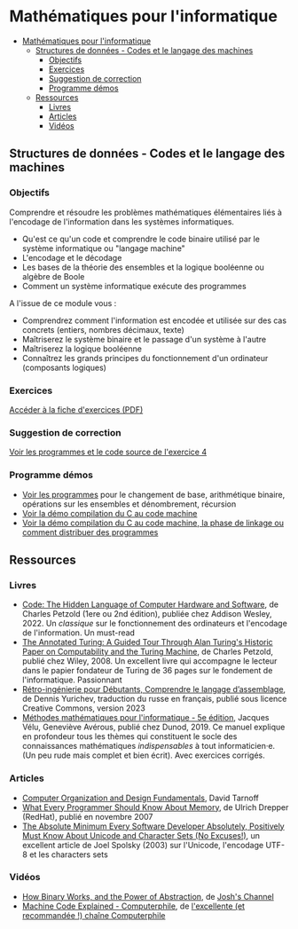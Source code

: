 # Mathématiques pour l'informatique


- [Mathématiques pour l'informatique](#mathématiques-pour-linformatique)
  - [Structures de données - Codes et le langage des machines](#structures-de-données---codes-et-le-langage-des-machines)
    - [Objectifs](#objectifs)
    - [Exercices](#exercices)
    - [Suggestion de correction](#suggestion-de-correction)
    - [Programme démos](#programme-démos)
  - [Ressources](#ressources)
    - [Livres](#livres)
    - [Articles](#articles)
    - [Vidéos](#vidéos)


## Structures de données - Codes et le langage des machines

### Objectifs

Comprendre et résoudre les problèmes mathématiques élémentaires liés à l'encodage de l'information dans les systèmes informatiques.

- Qu'est ce qu'un code et comprendre le code binaire utilisé par le système informatique ou "langage machine"
- L'encodage et le décodage
- Les bases de la théorie des ensembles et la logique booléenne ou algèbre de Boole
- Comment un système informatique exécute des programmes

A l'issue de ce module vous :

- Comprendrez comment l'information est encodée et utilisée sur des cas concrets (entiers, nombres décimaux, texte)
- Maîtriserez le système binaire et le passage d'un système à l'autre
- Maîtriserez la logique booléenne
- Connaîtrez les grands principes du fonctionnement d'un ordinateur (composants logiques)


### Exercices

[Accéder à la fiche d'exercices (PDF)](./exercices.pdf)

### Suggestion de correction

[Voir les programmes et le code source de l'exercice 4](./sources/)

### Programme démos

- [Voir les programmes](./sources/) pour le changement de base, arithmétique binaire, opérations sur les ensembles et dénombrement, récursion
- [Voir la démo compilation du C au code machine](./demo1-compilation/)
- [Voir la démo compilation du C au code machine, la phase de linkage ou comment distribuer des programmes](./demo2-linkage//)

## Ressources

### Livres

- [Code: The Hidden Language of Computer Hardware and Software](https://www.amazon.fr/Code-Language-Computer-Hardware-Software-dp-0137909101/dp/0137909101/ref=dp_ob_title_bk), de Charles Petzold (1ere ou 2nd édition), publiée chez Addison Wesley, 2022. Un *classique* sur le fonctionnement des ordinateurs et l'encodage de l'information. Un must-read
- [The Annotated Turing: A Guided Tour Through Alan Turing's Historic Paper on Computability and the Turing Machine](https://www.amazon.fr/Annotated-Turing-Turing%E2%80%B2s-Historic-Computability/dp/0470229055), de Charles Petzold, publié chez Wiley, 2008. Un excellent livre qui accompagne le lecteur dans le papier fondateur de Turing de 36 pages sur le fondement de l'informatique. Passionnant  
- [Rétro-ingénierie pour Débutants, Comprendre le langage d’assemblage](https://beginners.re/), de Dennis Yurichev, traduction du russe en français, publié sous licence Creative Commons, version 2023
- [Méthodes mathématiques pour l'informatique - 5e édition](https://www.dunod.com/sciences-techniques/methodes-mathematiques-pour-informatique-cours-et-exercices-corriges), Jacques Vélu, Geneviève Avérous, publié chez Dunod, 2019. Ce manuel explique en profondeur tous les thèmes qui constituent le socle des connaissances mathématiques *indispensables* à tout informaticien·e. (Un peu rude mais complet et bien écrit). Avec exercices corrigés.

### Articles

- [Computer Organization and Design Fundamentals](https://faculty.etsu.edu/tarnoff/138292/), David Tarnoff 
- [What Every Programmer Should Know About Memory](https://www.google.com/url?sa=t&rct=j&q=&esrc=s&source=web&cd=&cad=rja&uact=8&ved=2ahUKEwjG7LCvxtqCAxXrTqQEHeE2ArIQFnoECA0QAQ&url=https%3A%2F%2Fpeople.freebsd.org%2F~lstewart%2Farticles%2Fcpumemory.pdf&usg=AOvVaw3VY2lnCBaI-B57Dric65cb&opi=89978449), de Ulrich Drepper (RedHat), publié en novembre 2007
- [The Absolute Minimum Every Software Developer Absolutely, Positively Must Know About Unicode and Character Sets (No Excuses!)](https://www.joelonsoftware.com/2003/10/08/the-absolute-minimum-every-software-developer-absolutely-positively-must-know-about-unicode-and-character-sets-no-excuses/), un excellent article de Joel Spolsky (2003) sur l'Unicode, l'encodage UTF-8 et les characters sets

### Vidéos

- [How Binary Works, and the Power of Abstraction](https://www.youtube.com/watch?v=PMpNhbMjDj0&list=PLS3XEhTy6-Ale8Et6pxRR2I3LYNt8-rX3&index=36), de [Josh's Channel](https://www.youtube.com/@JoshsHandle)
- [Machine Code Explained - Computerphile](https://www.youtube.com/watch?v=8VsiYWW9r48&list=PLS3XEhTy6-Ale8Et6pxRR2I3LYNt8-rX3&index=5), de [l'excellente (et recommandée !) chaîne Computerphile](https://www.youtube.com/@Computerphile)